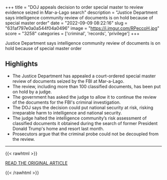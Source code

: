 +++
title = "DOJ appeals decision to order special master to review evidence seized in Mar-a-Lago search"
description = "Justice Department says intelligence community review of documents is on hold because of special master order"
date = "2022-09-09 08:22:16"
slug = "631af797e0a0a544f04a0496"
image = "https://i.imgur.com/RPeccoH.jpg"
score = "3258"
categories = ['criminal', 'records', 'privilege']
+++

Justice Department says intelligence community review of documents is on hold because of special master order

## Highlights

- The Justice Department has appealed a court-ordered special master review of documents seized by the FBI at Mar-a-Lago.
- The review, including more than 100 classified documents, has been put on hold by a judge.
- The government has asked the judge to allow it to continue the review of the documents for the FBI's criminal investigation.
- The DOJ says the decision could put national security at risk, risking irreparable harm to intelligence and national security.
- The judge halted the intelligence community’s risk assessment of classified documents it obtained during the search of former President Donald Trump's home and resort last month.
- Prosecutors argue that the criminal probe could not be decoupled from the review.

---

{{< rawhtml >}}
  <p class="article-category">
    <a target="_blank" href="https://www.cnn.com/2022/09/08/politics/mar-a-lago-special-master-justice-department/index.html">READ THE ORIGINAL ARTICLE</a>
  </p>
{{< /rawhtml >}}
